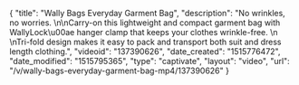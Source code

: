 {
    "title": "Wally Bags Everyday Garment Bag",
    "description": "No wrinkles, no worries. \n\nCarry-on  this lightweight and compact garment bag with WallyLock\u00ae hanger clamp that keeps your clothes wrinkle-free. \n  \nTri-fold design makes it easy to pack and transport both suit and dress length clothing.",
    "videoid": "137390626",
    "date_created": "1515776472",
    "date_modified": "1515795365",
    "type": "captivate",
    "layout": "video",
    "url": "\/v\/wally-bags-everyday-garment-bag-mp4\/137390626"
}